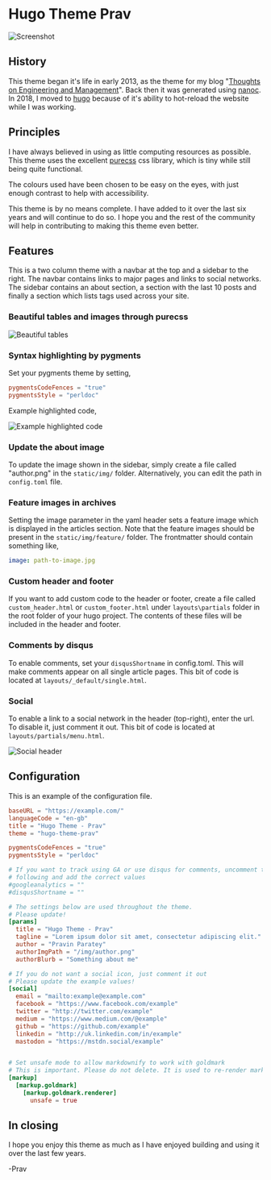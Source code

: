 # Hugo Theme Prav

![Screenshot](https://raw.githubusercontent.com/pravin/hugo-theme-prav/master/images/screenshot.png)

## History

This theme began it's life in early 2013, as the theme for my blog "[Thoughts on Engineering and Management](https://cto.me.uk)". Back then it was generated using [nanoc](https://nanoc.ws/). In 2018, I moved to [hugo](https://gohugo.io/) because of it's ability to hot-reload the website while I was working.

## Principles

I have always believed in using as little computing resources as possible. This theme uses the excellent [purecss](https://purecss.io/) css library, which is tiny while still being quite functional.

The colours used have been chosen to be easy on the eyes, with just enough contrast to help with accessibility.

This theme is by no means complete. I have added to it over the last six years and will continue to do so. I hope you and the rest of the community will help in contributing to making this theme even better.

## Features

This is a two column theme with a navbar at the top and a sidebar to the right. The navbar contains links to major pages and links to social networks. The sidebar contains an about section, a section with the last 10 posts and finally a section which lists tags used across your site.

### Beautiful tables and images through purecss

![Beautiful tables](https://raw.githubusercontent.com/pravin/hugo-theme-prav/master/images/table.png)

### Syntax highlighting by pygments

Set your pygments theme by setting,

```toml
pygmentsCodeFences = "true"
pygmentsStyle = "perldoc"
```

Example highlighted code,

![Example highlighted code](https://raw.githubusercontent.com/pravin/hugo-theme-prav/master/images/code.png)

### Update the about image

To update the image shown in the sidebar, simply create a file called "author.png" in the `static/img/` folder. Alternatively, you can edit the path in `config.toml` file.

### Feature images in archives

Setting the image parameter in the yaml header sets a feature image which is displayed in the articles section. Note that the feature images should be present in the `static/img/feature/` folder. The frontmatter should contain something like,

```yaml
image: path-to-image.jpg
```

### Custom header and footer

If you want to add custom code to the header or footer, create a file called `custom_header.html` or `custom_footer.html` under `layouts\partials` folder in the root folder of your hugo project. The contents of these files will be included in the header and footer.

### Comments by disqus

To enable comments, set your `disqusShortname` in config.toml. This will make comments appear on all single article pages. This bit of code is located at `layouts/_default/single.html`.

### Social

To enable a link to a social network in the header (top-right), enter the url. To disable it, just comment it out. This bit of code is located at `layouts/partials/menu.html`.

![Social header](https://raw.githubusercontent.com/pravin/hugo-theme-prav/master/images/social.png)

## Configuration

This is an example of the configuration file.

```toml
baseURL = "https://example.com/"
languageCode = "en-gb"
title = "Hugo Theme - Prav"
theme = "hugo-theme-prav"

pygmentsCodeFences = "true"
pygmentsStyle = "perldoc"

# If you want to track using GA or use disqus for comments, uncomment the 
# following and add the correct values
#googleanalytics = ""
#disqusShortname = ""

# The settings below are used throughout the theme.
# Please update!
[params]
  title = "Hugo Theme - Prav"
  tagline = "Lorem ipsum dolor sit amet, consectetur adipiscing elit."
  author = "Pravin Paratey"
  authorImgPath = "/img/author.png"
  authorBlurb = "Something about me"

# If you do not want a social icon, just comment it out
# Please update the example values!
[social]
  email = "mailto:example@example.com"
  facebook = "https://www.facebook.com/example"
  twitter = "http://twitter.com/example"
  medium = "https://www.medium.com/@example"
  github = "https://github.com/example"
  linkedin = "http://uk.linkedin.com/in/example"
  mastodon = "https://mstdn.social/example"


# Set unsafe mode to allow markdownify to work with goldmark
# This is important. Please do not delete. It is used to re-render markdown
[markup]
  [markup.goldmark]
    [markup.goldmark.renderer]
      unsafe = true
```

## In closing

I hope you enjoy this theme as much as I have enjoyed building and using it over the last few years.

-Prav
